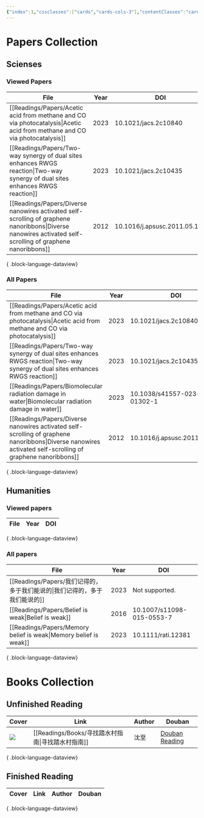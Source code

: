 ```yaml
---
{"index":1,"cssclasses":["cards","cards-cols-3"],"contentClasses":"cards cards-cols-3","cover":"https://cdn.freezing.cool/images/card-cover-1.png","dg-publish":true,"noteIcon":5,"date":"2023-08-25T23:56","update":"2024-02-14T20:41","permalink":"/navigation/readings-collection/","dgPassFrontmatter":true,"created":"2023-08-25T23:56","updated":"2024-02-14T20:41"}
---
```


# Papers Collection

## Scienses
### Viewed Papers
| File                                                                                                                                                          | Year | DOI                          |
| ------------------------------------------------------------------------------------------------------------------------------------------------------------- | ---- | ---------------------------- |
| [[Readings/Papers/Acetic acid from methane and CO via photocatalysis\|Acetic acid from methane and CO via photocatalysis]]                                 | 2023 | 10.1021/jacs.2c10840         |
| [[Readings/Papers/Two-way synergy of dual sites enhances RWGS reaction\|Two-way synergy of dual sites enhances RWGS reaction]]                             | 2023 | 10.1021/jacs.2c10435         |
| [[Readings/Papers/Diverse nanowires activated self-scrolling of graphene nanoribbons\|Diverse nanowires activated self-scrolling of graphene nanoribbons]] | 2012 | 10.1016/j.apsusc.2011.05.122 |

{ .block-language-dataview}

### All Papers
| File                                                                                                                                                          | Year | DOI                          |
| ------------------------------------------------------------------------------------------------------------------------------------------------------------- | ---- | ---------------------------- |
| [[Readings/Papers/Acetic acid from methane and CO via photocatalysis\|Acetic acid from methane and CO via photocatalysis]]                                 | 2023 | 10.1021/jacs.2c10840         |
| [[Readings/Papers/Two-way synergy of dual sites enhances RWGS reaction\|Two-way synergy of dual sites enhances RWGS reaction]]                             | 2023 | 10.1021/jacs.2c10435         |
| [[Readings/Papers/Biomolecular radiation damage in water\|Biomolecular radiation damage in water]]                                                         | 2023 | 10.1038/s41557-023-01302-1   |
| [[Readings/Papers/Diverse nanowires activated self-scrolling of graphene nanoribbons\|Diverse nanowires activated self-scrolling of graphene nanoribbons]] | 2012 | 10.1016/j.apsusc.2011.05.122 |

{ .block-language-dataview}

## Humanities
### Viewed papers
| File | Year | DOI |
| ---- | ---- | --- |

{ .block-language-dataview}

### All papers
| File                                                                | Year | DOI                       |
| ------------------------------------------------------------------- | ---- | ------------------------- |
| [[Readings/Papers/我们记得的，多于我们能说的\|我们记得的，多于我们能说的]]                 | 2023 | Not supported.            |
| [[Readings/Papers/Belief is weak\|Belief is weak]]               | 2016 | 10.1007/s11098-015-0553-7 |
| [[Readings/Papers/Memory belief is weak\|Memory belief is weak]] | 2023 | 10.1111/rati.12381        |

{ .block-language-dataview}

# Books Collection

## Unfinished Reading
| Cover                                                     | Link                                   | Author | Douban                                                      |
| --------------------------------------------------------- | -------------------------------------- | ------ | ----------------------------------------------------------- |
| ![](https://cdn.freezing.cool/images/202402142039788.jpg) | [[Readings/Books/寻找踏水村指南\|寻找踏水村指南]] | 沈至     | [Douban Reading](https://book.douban.com/subject/36527880/) |

{ .block-language-dataview}

## Finished Reading
| Cover | Link | Author | Douban |
| ----- | ---- | ------ | ------ |

{ .block-language-dataview}

